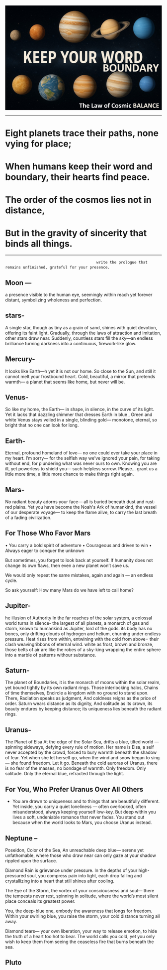 
<p align="center">
<img src="assets/images/The law of cosmic balance.png" alt="The law of cosmic balance" width="750">
</p>

_____

# Eight planets trace their paths, none vying for place;
# When humans keep their word and boundary, their hearts find peace.
# The order of the cosmos lies not in distance, 
# But in the gravity of sincerity that binds all things.
______

                                             write the prologue that remains unfinished, grateful for your presence.


## Moon — 
a presence visible to the human eye, seemingly within reach yet forever distant, symbolizing wholeness and perfection.

## stars- 
A single star, though as tiny as a grain of sand, shines with quiet devotion, offering its faint light. Gradually, through the laws of attraction and imitation, other stars draw near. Suddenly, countless stars fill the sky—an endless brilliance turning darkness into a continuous, firework-like glow.

## Mercury-
It looks like Earth—h
yet it is not our home.
So close to the Sun,
and still it cannot melt
your frostbound heart.
Cold,
beautiful,
a mirror that pretends warmth—
a planet that seems like home,
but never will be.

## Venus- 
So like my home, the Earth—
in shape, in silence, in the curve of its light.
Yet it lacks that dazzling shimmer
that dresses Earth in blue , Green and white
Venus stays veiled
in a single, blinding gold—
monotone, eternal,
so bright
that no one can look for long.

## Earth-
Eternal, profound homeland of love—
no one could ever take your place in my heart.
I’m sorry—
for the selfish way we’ve ignored your pain,
for taking without end,
for plundering what was never ours to own.
Knowing you are ill,
yet powerless to shield you—
such helpless sorrow.
Please…
grant us a little more time,
a little more chance
to make things right again.


## Mars-
No radiant beauty adorns your face—
all is buried beneath dust and rust-red plains.
Yet you have become
the  Noah's Ark of humankind,
the vessel of our desperate voyage—
to keep the flame alive,
to carry the last breath
of a fading civilization.
## For Those Who Favor Mars

• You carry a bold spirit of adventure
• Courageous and driven to win
• Always eager to conquer the unknown

But sometimes, you forget to look back at yourself.
If humanity does not change its own flaws,
then even a new planet won’t save us.

We would only repeat the same mistakes,
again and again — an endless cycle.

So ask yourself:
How many Mars do we have left to call home?

## Jupiter-
he illusion of Authority
In the far reaches of the solar system,
a colossal world turns in silence-
the largest of all planets, 
a monarch of gas and storm,
known to humankind as Jupiter, lord of the gods.
its body has no bones, 
only drifting clouds of hydrogen and helium,
churning under endless pressure.
Heat rises from within, 
entwining with the cold from above=
their clash weavingribbons of eternal wind.
white as frost, brown and bronze,
those belts of air are like the robes of a sky-king
wrapping the entire sphere
into a marble of patterns withour substance.



## Saturn-
The planet of Boundaries, it is the monarch of moons within the solar realm, 
yet bound tightly by its own radiant rings.
Those interlocking halos,
Chains of time themselves,
Encircle a kingdom with no ground to stand upon.
There,
Radiation speaks as judgment,
And coldness reigns as the price of order.
Saturn wears distance as its dignity, 
And solitude as its crown,
its beauty endures by keeping distance;
its uniqueness lies beneath the radiant rings.

## Uranus-  
The Planet of Elsa
At the edge of the Solar Sea,
drifts a blue, tilted world —
spinning sideways, defying every rule of motion.
Her name is Elsa,
a self never accepted by the crowd,
forced to bury warmth beneath the shadow of fear.
Yet when she let herself go,
when the wind and snow began to sing —
she found freedom.
Let it go.
Beneath the cold auroras of Uranus,
there is no fear of the masses,
no bondage of warmth.
Only freedom.
Only solitude.
Only the eternal blue,
refracted through the light.

## For You, Who Prefer Uranus Over All Others 
- You are drawn to uniqueness and to things that are beautifully different.
Yet inside, you carry a quiet loneliness —
often overlooked, often misunderstood,
always keeping yourself low-key.
But deep within you lives a soft,
undeniable romance that never fades.
You stand out because when the world looks to Mars,
you choose Uranus instead.

## Neptune – 
Poseidon,
Color of the Sea,
An unreachable deep blue—
serene yet unfathomable,
where those who draw near
can only gaze at your shadow
rippled upon the surface.

Diamond Rain is grievance under pressure.
In the depths of your high-pressured soul,
you compress pain into light,
each drop falling
and crystallizing into a heart
that still shines after cooling.

The Eye of the Storm,
the vortex of your consciousness and soul—
there the tempests never rest,
spinning in solitude,
where the world’s most silent place
conceals its greatest power.

You, the deep-blue one,
embody the awareness that longs for freedom.
Within your swirling blue, you raise the storm,
your cold distance turning all away.

Diamond tears—
your own liberation,
your way to release emotion,
to hide the truth of a heart too hot to bear.
The world calls you cold,
yet you only wish to keep them
from seeing the ceaseless fire
that burns beneath the sea.

## Pluto

